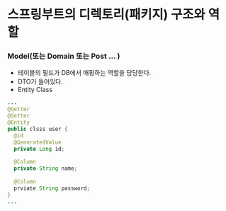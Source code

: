 # 스프링부트의 디렉토리(패키지) 구조와 역할

### Model(또는 Domain 또는 Post … )
* 테이블의 필드가 DB에서 매핑하는 역할을 담당한다.
* DTO가 들어있다.
* Entity Class
```Java
...
@Getter
@Setter
@Entity
public clsss user {
  @id
  @GeneratedValue
  private Long id;
  
  @Column
  private String name;
  
  @Column
  prviate String password;
}
...
```
